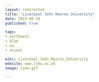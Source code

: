 ```yaml
---
layout: redirected
title: "Liverpool John Moores University"
date: 2015-06-20
published: true

tags:
- northwest
- blue
- ua
- animal

wiki: Liverpool_John_Moores_University
website: www.ljmu.ac.uk
image: ljmu.gif

---
```

